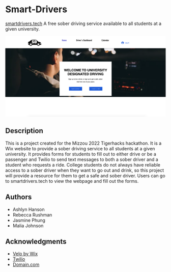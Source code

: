 # Smart-Drivers
[smartdrivers.tech](smartdrivers.tech)
A free sober driving service available to all students at a given university.

<img width="1489" alt="face_rec" src="https://github.com/AshlynHanson/Smart-Drivers/blob/e917b17bbe4a3bca4d99433ac32f823088c9364f/images/homePage.png">

## Description

This is a project created for the Mizzou 2022 Tigerhacks hackathon. It is a Wix website to provide a sober driving service to all students at a given university. It provides forms for students to fill out to either drive or be a passenger and Twilio to send text messages to both a sober driver and a student who requests a ride.
College students do not always have reliable access to a sober driver when they want to go out and drink, so this project will provide a resource for them to get a safe and sober driver.
Users can go to smartdrivers.tech to view the webpage and fill out the forms.

## Authors
* Ashlyn Hanson
* Rebecca Rushman
* Jasmine Phung
* Malia Johnson

## Acknowledgments

* [Velo by Wix](https://www.wix.com/velo)
* [Twilio](https://www.twilio.com/)
* [Domain.com](https://www.domain.com/)
